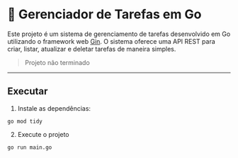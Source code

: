 # 📝 Gerenciador de Tarefas em Go

Este projeto é um sistema de gerenciamento de tarefas desenvolvido em Go utilizando o framework web [Gin](https://github.com/gin-gonic/gin). O sistema oferece uma API REST para criar, listar, atualizar e deletar tarefas de maneira simples.

> Projeto não terminado

---

## Executar

1. Instale as dependências:
```
go mod tidy
```

2. Execute o projeto
```
go run main.go
```
